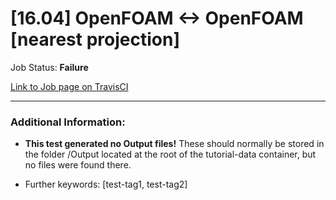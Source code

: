 # [16.04] OpenFOAM <-> OpenFOAM [nearest projection]

Job Status: **Failure**

[Link to Job page on TravisCI](https://travis-ci.org/precice/systemtests/jobs/634465939)

---
### Additional Information:

- **This test generated no Output files!** These should normally be stored in the folder /Output located at the root of the tutorial-data container, but no files were found there.

- Further keywords: [test-tag1, test-tag2]
